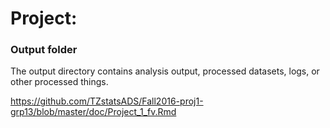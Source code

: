 # Project: 
### Output folder

The output directory contains analysis output, processed datasets, logs, or other processed things.

https://github.com/TZstatsADS/Fall2016-proj1-grp13/blob/master/doc/Project_1_fv.Rmd
